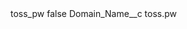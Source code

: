 <?xml version="1.0" encoding="UTF-8"?>
<CustomMetadata xmlns="http://soap.sforce.com/2006/04/metadata" xmlns:xsi="http://www.w3.org/2001/XMLSchema-instance" xmlns:xsd="http://www.w3.org/2001/XMLSchema">
    <label>toss_pw</label>
    <protected>false</protected>
    <values>
        <field>Domain_Name__c</field>
        <value xsi:type="xsd:string">toss.pw</value>
    </values>
</CustomMetadata>
